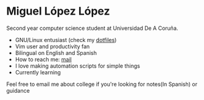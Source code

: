 # Miguel López López

Second year computer science student at Universidad De A Coruña.

- GNU/Linux entusiast (check my [dotfiles](https://github.com/migueldeoleiros/dotfiles))
- Vim user and productivity fan
- Bilingual on English and Spanish
- How to reach me: [mail](mailto:migueldeoleiros@gmail.com "migueldeoleiros@gmail.com")
- I love making automation scripts for simple things
- Currently learning 
  
Feel free to email me about college if you're looking for notes(In Spanish) or guidance
